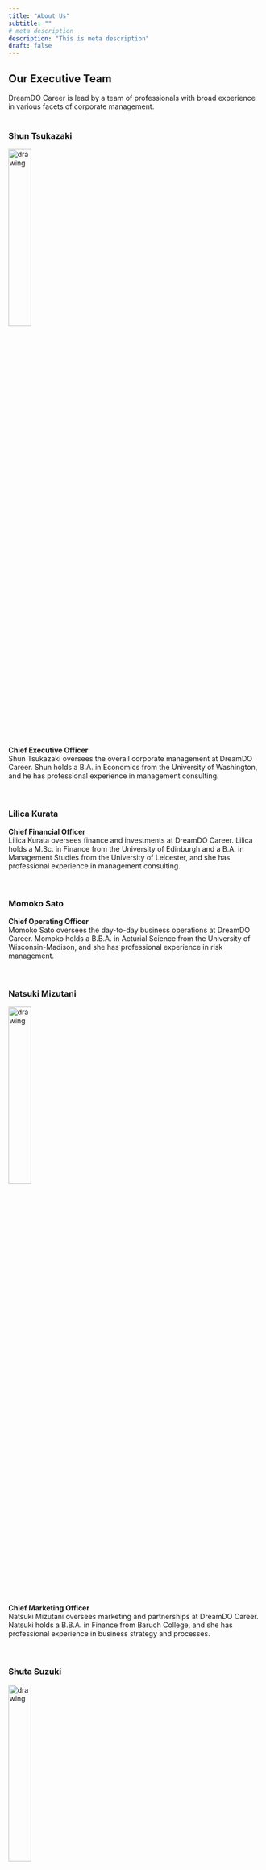 ```yaml
---
title: "About Us"
subtitle: ""
# meta description
description: "This is meta description"
draft: false
---
```


## Our Executive Team
DreamDO Career is lead by a team of professionals with broad experience in various facets of corporate management. <br/><br/>

### Shun Tsukazaki
<div style="text-align:left"><img src="../../images/headshot/shun.jpg" alt="drawing" width="30%" style="display: block; margin: 0px;"/></div>

**Chief Executive Officer** <br/>
Shun Tsukazaki oversees the overall corporate management at DreamDO Career. Shun holds a B.A. in Economics from the University of Washington, and he has professional experience in management consulting.<br/><br/><br/>

### Lilica Kurata
**Chief Financial Officer** <br/>
Lilica Kurata oversees finance and investments at DreamDO Career. Lilica holds a M.Sc. in Finance from the University of Edinburgh and a B.A. in Management Studies from the University of Leicester, and she has professional experience in management consulting.<br/><br/><br/>

### Momoko Sato
**Chief Operating Officer** <br/>
Momoko Sato oversees the day-to-day business operations at DreamDO Career. Momoko holds a B.B.A. in Acturial Science from the University of Wisconsin-Madison, and she has professional experience in risk management.<br/><br/><br/>

### Natsuki Mizutani
<div style="text-align:left"><img src="../../images/headshot/natsuki.jpg" alt="drawing" width="30%" style="display: block; margin: 0px;"/></div>

**Chief Marketing Officer** <br/>
Natsuki Mizutani oversees marketing and partnerships at DreamDO Career. Natsuki holds a B.B.A. in Finance from Baruch College, and she has professional experience in business strategy and processes.<br/><br/><br/>

### Shuta Suzuki
<div style="text-align:left"><img src="../../images/headshot/shuta.jpg" alt="drawing" width="30%" style="display: block; margin: 0px;"/></div>

**Chief Information Officer / Chief Information Security Officer** <br/>
Shuta Suzuki oversees technical operations and cybersecurity at DreamDO Career. Shuta holds a B.S. in Computer Science from the University of Michigan-Ann Arbor, and he has professional experience in cybersecurity.<br/><br/><br/>

### Maya Tsukazaki
**General Counsel** <br/>
Maya Tsukazaki oversees the overall legal affairs including compliance at DreamDO Career. Maya holds a J.D. and M.A. in International Affairs from American University and a B.B.A from the University of Washington, and she has professional experience in immigration law.<br/><br/><br/>
